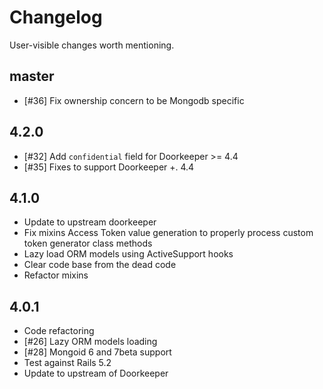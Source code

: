 # Changelog

User-visible changes worth mentioning.

## master

- [#36] Fix ownership concern to be Mongodb specific

## 4.2.0

- [#32] Add `confidential` field for Doorkeeper >= 4.4
- [#35] Fixes to support Doorkeeper +. 4.4

## 4.1.0

- Update to upstream doorkeeper
- Fix mixins Access Token value generation to properly process custom
  token generator class methods
- Lazy load ORM models using ActiveSupport hooks
- Clear code base from the dead code
- Refactor mixins

## 4.0.1

- Code refactoring
- [#26] Lazy ORM models loading
- [#28] Mongoid 6 and 7beta support
- Test against Rails 5.2
- Update to upstream of Doorkeeper

